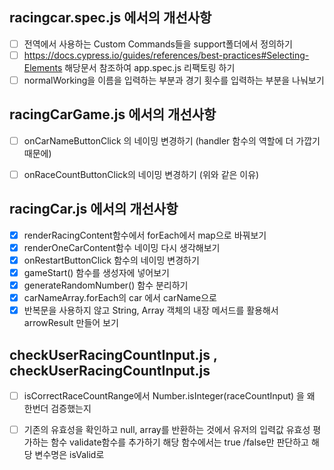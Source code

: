 ## racingcar.spec.js 에서의 개선사항 

- [ ] 전역에서 사용하는 Custom Commands들을 support폴더에서 정의하기 
- [ ] https://docs.cypress.io/guides/references/best-practices#Selecting-Elements 해당문서 참조하여 app.spec.js 리팩토링 하기
- [ ] normalWorking을 이름을 입력하는 부분과 경기 횟수를 입력하는 부분을 나눠보기

## racingCarGame.js 에서의 개선사항 

- [ ] onCarNameButtonClick 의 네이밍 변경하기 (handler 함수의 역할에 더 가깝기 때문에)
- [ ] onRaceCountButtonClick의 네이밍 변경하기 (위와 같은 이유)


## racingCar.js 에서의 개선사항 

- [x] renderRacingContent함수에서 forEach에서 map으로 바꿔보기
- [x] renderOneCarContent함수 네이밍 다시 생각해보기 
- [x] onRestartButtonClick 함수의 네이밍 변경하기 
- [x] gameStart() 함수를 생성자에 넣어보기 
- [x] generateRandomNumber() 함수 분리하기
- [x] carNameArray.forEach의 car 에서 carName으로
- [x] 반복문을 사용하지 않고 String, Array 객체의 내장 메서드를 활용해서 arrowResult 만들어 보기 

## checkUserRacingCountInput.js , checkUserRacingCountInput.js 

- [ ] isCorrectRaceCountRange에서 Number.isInteger(raceCountInput) 을 왜 한번더 검증했는지
- [ ] 기존의 유효성을 확인하고 null, array를 반환하는 것에서 유저의 입력값 유효성 평가하는 함수 validate함수를 추가하기 해당 함수에서는 true /false만 판단하고 해당 변수명은 isValid로
 


     